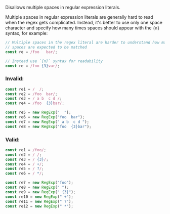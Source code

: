Disallows multiple spaces in regular expression literals.

Multiple spaces in regular expression literals are generally hard to read when
the regex gets complicated. Instead, it's better to use only one space character
and specify how many times spaces should appear with the `{n}` syntax, for
example:

```typescript
// Multiple spaces in the regex literal are harder to understand how many
// spaces are expected to be matched
const re = /foo   bar/;

// Instead use `{n}` syntax for readability
const re = /foo {3}var/;
```

### Invalid:

```typescript
const re1 = /  /;
const re2 = /foo  bar/;
const re3 = / a b  c d /;
const re4 = /foo  {3}bar/;

const re5 = new RegExp("  ");
const re6 = new RegExp("foo  bar");
const re7 = new RegExp(" a b  c d ");
const re8 = new RegExp("foo  {3}bar");
```

### Valid:

```typescript
const re1 = /foo/;
const re2 = / /;
const re3 = / {3}/;
const re4 = / +/;
const re5 = / ?/;
const re6 = / */;

const re7 = new RegExp("foo");
const re8 = new RegExp(" ");
const re9 = new RegExp(" {3}");
const re10 = new RegExp(" +");
const re11 = new RegExp(" ?");
const re12 = new RegExp(" *");
```
